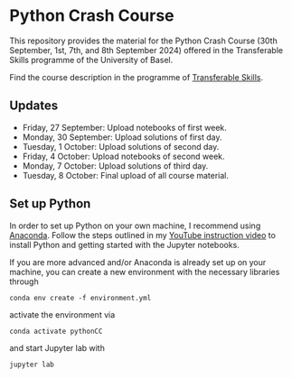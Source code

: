 # Python Crash Course

This repository provides the material for the Python Crash Course (30th September, 1st, 7th, and 8th September 2024) offered in the Transferable Skills programme of the University of Basel.

Find the course description in the programme of [Transferable Skills](https://fortbildung.unibas.ch/courses/organizer/scientific-tools/python-crash-course-for-beginners-299165).

## Updates

* Friday, 27 September: Upload notebooks of first week.
* Monday, 30 September: Upload solutions of first day.
* Tuesday, 1 October: Upload solutions of second day.
* Friday, 4 October: Upload notebooks of second week.
* Monday, 7 October: Upload solutions of third day.
* Tuesday, 8 October: Final upload of all course material.

## Set up Python

In order to set up Python on your own machine, I recommend using [Anaconda](https://www.anaconda.com/products/individual). Follow the steps outlined in my [YouTube instruction video](https://youtu.be/-RJnYbxVZTg) to install Python and getting started with the Jupyter notebooks.

If you are more advanced and/or Anaconda is already set up on your machine, you can create a new environment with the necessary libraries through

```
conda env create -f environment.yml
``` 

activate the environment via

```
conda activate pythonCC
``` 

and start Jupyter lab with

```
jupyter lab
``` 
